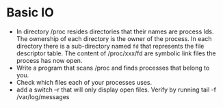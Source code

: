 # Basic IO

* In directory /proc resides directories that their names are process Ids. The ownership of each directory is the owner of the process. In each directory there is a sub-directory named `fd` that represents the file descriptor table. The content of /proc/xxx/fd are symbolic link files the process has now open.
* Write a program that scans /proc and finds processes that belong to you.
* Check which files each of your processes uses.
* add a switch –r that will only display open files. Verify by running tail -f /var/log/messages
